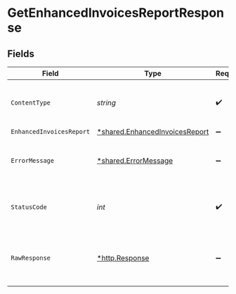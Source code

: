 # GetEnhancedInvoicesReportResponse


## Fields

| Field                                                                           | Type                                                                            | Required                                                                        | Description                                                                     |
| ------------------------------------------------------------------------------- | ------------------------------------------------------------------------------- | ------------------------------------------------------------------------------- | ------------------------------------------------------------------------------- |
| `ContentType`                                                                   | *string*                                                                        | :heavy_check_mark:                                                              | HTTP response content type for this operation                                   |
| `EnhancedInvoicesReport`                                                        | [*shared.EnhancedInvoicesReport](../../models/shared/enhancedinvoicesreport.md) | :heavy_minus_sign:                                                              | OK                                                                              |
| `ErrorMessage`                                                                  | [*shared.ErrorMessage](../../models/shared/errormessage.md)                     | :heavy_minus_sign:                                                              | Your `query` parameter was not correctly formed                                 |
| `StatusCode`                                                                    | *int*                                                                           | :heavy_check_mark:                                                              | HTTP response status code for this operation                                    |
| `RawResponse`                                                                   | [*http.Response](https://pkg.go.dev/net/http#Response)                          | :heavy_minus_sign:                                                              | Raw HTTP response; suitable for custom response parsing                         |